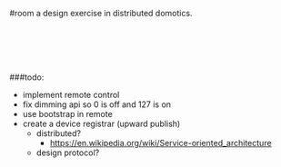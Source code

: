 #room
a design exercise in distributed domotics.

<br>
<br>
<br>
<br>


###todo:
- implement remote control
- fix dimming api so 0 is off and 127 is on
- use bootstrap in remote
- create a device registrar (upward publish)
	- distributed?
		- https://en.wikipedia.org/wiki/Service-oriented_architecture
	- design protocol?

